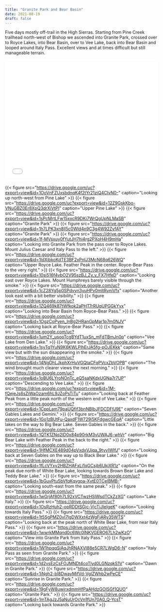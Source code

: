```yaml
---
title: "Granite Park and Bear Basin"
date: 2021-08-19
draft: false
---
```


Five days mostly off-trail in the High Sierras. Starting from Pine Creek trailhead north-west of Bishop we ascended into Granite Park, crossed over to Royce Lakes, into Bear Basin, over to Vee Lake, back into Bear Basin and looped around Italy Pass. Excellent views and at times difficult but still manageable terrain.

<iframe src="/trails/maps/bear-basin.html" width="100%" height="400" frameborder="0" name="iframe" onload="resizeIframe(this)" scrolling="no"></iframe>

{{< figure src="https://drive.google.com/uc?export=view&id=1OoVnFZUxsbdnqK4f2tYr21ziQ4CIvN0-" caption="Looking up north-west from Pine Lake" >}}
{{< figure src="https://drive.google.com/uc?export=view&id=12Z9GskKbo-VNuGBZ0Er8XpQ3drXiVtPl" caption="Upper Pine Lake" >}}
{{< figure src="https://drive.google.com/uc?export=view&id=1sPcMrtLFw15xxcR9DKi7WrQgUpNLMaSB" caption="Granite Park" >}}
{{< figure src="https://drive.google.com/uc?export=view&id=1h7LPK3xn8ll5c0Wld4n9C3g4W92ZyfAY" caption="Granite Park" >}}
{{< figure src="https://drive.google.com/uc?export=view&id=1f-MVsxuy0fYutJH7hi4rg2PXoH4H9mHa" caption="Looking into Granite Park from the pass over to Royce Lakes. Mount Julius Caesar and Italy Pass to the left." >}}
{{< figure src="https://drive.google.com/uc?export=view&id=1IdXibkoKdTE3BF2xPnIJ3McN68q626WQ" caption="Upper Royce Lake. Feather Peak in the center. Royce-Bear Pass to the very right." >}}
{{< figure src="https://drive.google.com/uc?export=view&id=10si516f4vbO2V95szBJ_Zy_y_FX7HfeD" caption="Looking east over Royce Lakes. Mount Humphreys barely visible through the smoke." >}}
{{< figure src="https://drive.google.com/uc?export=view&id=1cZ28Yg5p0SPdvvn3yuHPv0mltRyniVfx" caption="Another look east with a bit better visibility." >}}
{{< figure src="https://drive.google.com/uc?export=view&id=1ZQ469k87tWfkok2aPHT7rRUqUPGGkYvx" caption="Looking into Bear Basin from Royce-Bear Pass." >}}
{{< figure src="https://drive.google.com/uc?export=view&id=1OgzCoPyen_InBg2HRanGpMar1p7m0NJV" caption="Looking back at Royce-Bear Pass." >}}
{{< figure src="https://drive.google.com/uc?export=view&id=1um2Y_usooTcgBYdT1uxSn_mFdTBmJn0p" caption="Vee Lake from Den Lake." >}}
{{< figure src="https://drive.google.com/uc?export=view&id=1syTq1YuN9K6KWLPlhErJA5fg-pOJEKkk" caption="Same view but with the sun disappearing in the smoke." >}}
{{< figure src="https://drive.google.com/uc?export=view&id=14NgDhLJkphXrHuVGQtaCFqPVcxZbVOPB" caption="The wind brought much clearer views the next morning." >}}
{{< figure src="https://drive.google.com/uc?export=view&id=1oBU6LYroNOnTc_eQ5saNKdxUGNa7r7UP" caption="Descending to Vee Lake." >}}
{{< figure src="https://drive.google.com/uc?export=view&id=1M-fQejeJs6sZiWaOzam6hL9JZoPsTiTu" caption="Looking back at Feather Peak from a little peak north of the western end of Vee Lake." >}}
{{< figure src="https://drive.google.com/uc?export=view&id=1CppLam79paUQfif3bnNBIbJFDCDFfJ9E" caption="Seven Gables Lakes and Gemini." >}}
{{< figure src="https://drive.google.com/uc?export=view&id=1Go1zBUtFu-QaxdF1W729i5KFdgwcGEqA" caption="Little lakes on the way to Big Bear Lake. Seven Gables in the back." >}}
{{< figure src="https://drive.google.com/uc?export=view&id=1QTK1ZNq2lD0x84p90rkM3vUWAJ6-whVr" caption="Big Bear Lake with Feather Peak in the back to the right." >}}
{{< figure src="https://drive.google.com/uc?export=view&id=1HfMCXE489d04pVxdxVJjqa_9tyvIWIfJ" caption="Looking back at Seven Gables on the way up to Black Bear Lake." >}}
{{< figure src="https://drive.google.com/uc?export=view&id=1fLcVYxy2HBZHAFxLi1qGCsjb6UkjXR1z" caption="On the peak due north of White Bear Lake, looking towards Brown Bear Lake and Teddy Bear Lake." >}}
{{< figure src="https://drive.google.com/uc?export=view&id=1bGuvPtu5bVfqKqvgpa-XytE0TCeIBMB-" caption="Looking south-east from the same peak." >}}
{{< figure src="https://drive.google.com/uc?export=view&id=1wGrjAf80h7L92xVCTwzHSlWsdTCkZzXG" caption="Lake Italy." >}}
{{< figure src="https://drive.google.com/uc?export=view&id=1OsRzHuh2-opRDDtSGjc-VjcTiJIeIgeK" caption="Looking towards Italy Pass." >}}
{{< figure src="https://drive.google.com/uc?export=view&id=1t5SgPMZ0vI7lgDWXxt4zWgFjARy35WTS" caption="Looking back at the peak north of White Bear Lake, from near Italy Pass." >}}
{{< figure src="https://drive.google.com/uc?export=view&id=1wwrkMMqnd0c6Wc0lNKVGERO67Lh2wKzO" caption="View into Granite Park from Italy Pass." >}}
{{< figure src="https://drive.google.com/uc?export=view&id=1W1hpqqSiAqJhRNAXVl88e5CR7LWgD6-N" caption="Italy Pass as seen from Granite Park." >}}
{{< figure src="https://drive.google.com/uc?export=view&id=1d2vsEzCsFOJMNDt4coTlyd0LGNzqkS1V" caption="Dawn in Granite Park." >}}
{{< figure src="https://drive.google.com/uc?export=view&id=1iNgh2-bl8DwayMifVd-VglZWhb2wPeCE" caption="Sunrise in Granite Park." >}}
{{< figure src="https://drive.google.com/uc?export=view&id=19gFyW8uwirxdmmHfPaAHdzGOISGf1QUO" caption="Granite Park." >}}
{{< figure src="https://drive.google.com/uc?export=view&id=1mTAgJzJ5aNuUrOcVn1fUn70A0_Q-YcsT" caption="Looking back towards Granite Park." >}}
